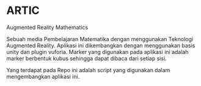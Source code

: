 # ARTIC

Augmented Reality Mathematics

Sebuah media Pembelajaran Matematika dengan menggunakan Teknologi Augmented Reality.
Aplikasi ini dikembangkan dengan menggunakan basis unity dan plugin vuforia.
Marker yang digunakan pada aplikasi ini adalah marker berbentuk kubus sehingga dapat dibaca dari setiap sisi.

Yang terdapat pada Repo ini adalah script yang digunakan dalam mengembangkan aplikasi ini.
